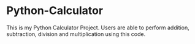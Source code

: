 # Python-Calculator
This is my Python Calculator Project. Users are able to perform addition, subtraction, division and multiplication using this code.
